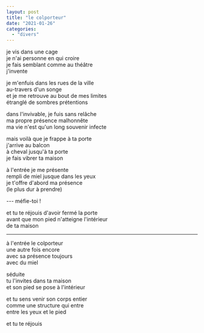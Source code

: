 ```yaml
---
layout: post
title: "le colporteur"
date: "2021-01-26"
categories:
  - "divers"
---
```


je vis dans une cage  
je n'ai personne en qui croire  
je fais semblant comme au théâtre  
j'invente

je m'enfuis dans les rues de la ville  
au-travers d'un songe  
et je me retrouve au bout de mes limites  
étranglé de sombres prétentions  

dans l'invivable, je fuis sans relâche  
ma propre présence malhonnête  
ma vie n'est qu'un long souvenir infecte  

mais voilà que je frappe à ta porte  
j'arrive au balcon  
à cheval jusqu'à ta porte  
je fais vibrer ta maison  

à l'entrée je me présente  
rempli de miel jusque dans les yeux  
je t'offre d'abord ma présence  
(le plus dur à prendre)  

--- méfie-toi !  

et tu te réjouis d'avoir fermé la porte  
avant que mon pied n'atteigne l'intérieur  
de ta maison  

----

à l'entrée le colporteur  
une autre fois encore  
avec sa présence toujours  
avec du miel  

séduite  
tu l'invites dans ta maison  
et son pied se pose à l'intérieur  

et tu sens venir son corps entier  
comme une structure qui entre  
entre les yeux et le pied  

et tu te réjouis  
